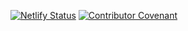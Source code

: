 [![Netlify Status](https://api.netlify.com/api/v1/badges/a3c56eec-d906-4b2e-ad00-53fa676ef8a4/deploy-status)](https://app.netlify.com/sites/coc-dev/deploys) [![Contributor Covenant](https://img.shields.io/badge/Contributor%20Covenant-v1.4%20adopted-ff69b4.svg)](CODE_OF_CONDUCT.md)
